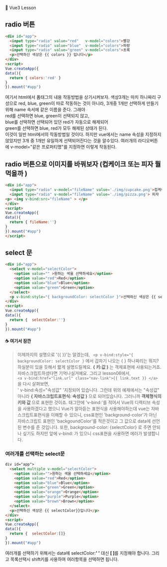 :cactus: Vue3 Lesson 

## radio 버튼

```html
<div id="app">
  <input type="radio" value="red"   v-model="colors">빨강
  <input type="radio" value="blue"  v-model="colors">파랑
  <input type="radio" value="green" v-model="colors">초록
  <p>선택하신 색상은 {{ colors }} 입니다</p>
</div>
<script>
Vue.createApp({
data(){
  return { colors:'red' }
}
}).mount("#app")
```   
여기서 html에서 폼태그의 내용 작동방법을 상기시켜보자. 색상3개는 마치 하나짜리 구성으로 red, blue, green이 따로 작동하는 것이 아니라, 3개중 1개만 선택하게 만들기위해 name 속서에 같은 이름을 준다. 그래야    
red를 선택하면 blue, green이 선택되지 않고,   
blue를 선택하면 선택되어 있던 red가 자동으로 해제되어  
green를 선택하면 blue, red가 모두 해제된 상태가 된다.   
이것이 일반 html에서의 작동방법일 것이다. 하지만 vue에서는 name 속성을 지정하지 않았지만 3개 중 1개만 유일하게 선택되어진다는 것을 알수있다. 여러개의 라디오버튼에 v-model="같은 프로퍼티명"를 지정하면 이렇게 작동된다.  

## radio 버튼으로 이미지를 바꿔보자 (컵케이크 또는 피자 뭘 먹을까 )
```html
<div id="app">
  <input type="radio" v-model="fileName" value='./img/cupcake.png'>컵케이크
  <input type="radio" v-model="fileName" value='./img/pizza.png'> 피자 
<p> <img v-bind:src="fileName" > </p>
</div>
<script>
Vue.createApp({
data(){
  return { fileName:''}
}
}).mount("#app")
</script>
```

## select 문
```html
<div id="app">
  <select v-model="selectColor">
    <option value="" >원하는 색을 선택하세요</option>
    <option value="red">Red</option>
    <option value="blue">Blue</option>
    <option value="green">Green</option>
  </select>
  <p v-bind:style="{ backgroundColor: selectColor }">선택하신 색상은 {{ selectColor}}입니다</p>
</div>
<script>
Vue.createApp({
data(){
  return {  selectColor:''}
}
}).mount("#app")
```

#### :coffee: 여기서 잠깐
> 이제까지의 설명으로 '{{ }}'는 알겠는데, ``` <p v-bind:style="{ backgroundColor: selectColor }``` 에서 갑자기 나오는 { } 하나짜리는 뭐지? 하실분이 있을 듯해서 짧게 설명드릴께요.  <b>{ 키:값 } </b>는 객체표현에 사용되는거죠. 자바스크립트하셨다면 기억나실거예요. 그리고 lesson06에서,  
  ``` <a v-bind:href="link.url" class="nav-link">{{ link.text }} </a>  ``` 을 다시 살펴보면,    
  ' v-bind:속성="속성값" '지정되어 있습니다. 그런데 위의 예제에서는 "속성값" 아니라 <b>{ 자바스크립트표현식: 속성값 } </b>으로 되어있습니다. 그러니까 <b>객체형식의 키와 값 </b>으로 표현한 것이죠. 태그안에 'v-bind:'를 적어서 Vue의 디렉티브 속성을 사용하겠다고 했으니 Vue가 알아듣는 표현식을 사용해야하는데 vue는 자바스크립트표현식을 이해할 수 있으니, css표현인 'background-color'가 아닌 자바스크립트 표현인 'backgoundColor'를 적은것이고 그 값으로 data에 선언된 변수를 준 것입니다. 
또한, background-color: {selectColor} 로 주면 안되나 싶기도 하지만 앞에 v-bind: 가 있으니 css표현을 사용하면 에러가 발생합니다.
  
  
### 여러개를 선택하는 select문  
```html
div id="app">
  <select multiple v-model="selectColor">
    <option value="">원하는 색을 선택하세요</option>
    <option value="red">Red</option>
    <option value="blue">Blue</option>
    <option value="green">Green</option>
    <option value="orange">Orange</option>
    <option value="purple">Purple</option>
    <option value="brown">Brown</option>
  </select>
  <p>선택하신 색상은 {{ selectColor}}입니다</p>
</div>
<script>
Vue.createApp({
data(){
  return {  selectColor:[]}
}
}).mount("#app")  
```
  여러개를 선택하기 위해서는 data에 selectColor:<b>'   '</b> 대신 <b>[ ]</b>를 지정해야 합니다. 그리고  목록선택시 shift키를 사용하여 여러항목을 선택하면 됩니다.
  
  
